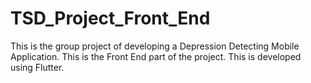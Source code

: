 # TSD_Project_Front_End
This is the group project of developing a Depression Detecting Mobile Application. This is the Front End part of the project. This is developed using Flutter.
